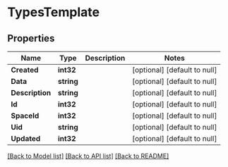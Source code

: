 # TypesTemplate

## Properties
Name | Type | Description | Notes
------------ | ------------- | ------------- | -------------
**Created** | **int32** |  | [optional] [default to null]
**Data** | **string** |  | [optional] [default to null]
**Description** | **string** |  | [optional] [default to null]
**Id** | **int32** |  | [optional] [default to null]
**SpaceId** | **int32** |  | [optional] [default to null]
**Uid** | **string** |  | [optional] [default to null]
**Updated** | **int32** |  | [optional] [default to null]

[[Back to Model list]](../README.md#documentation-for-models) [[Back to API list]](../README.md#documentation-for-api-endpoints) [[Back to README]](../README.md)

